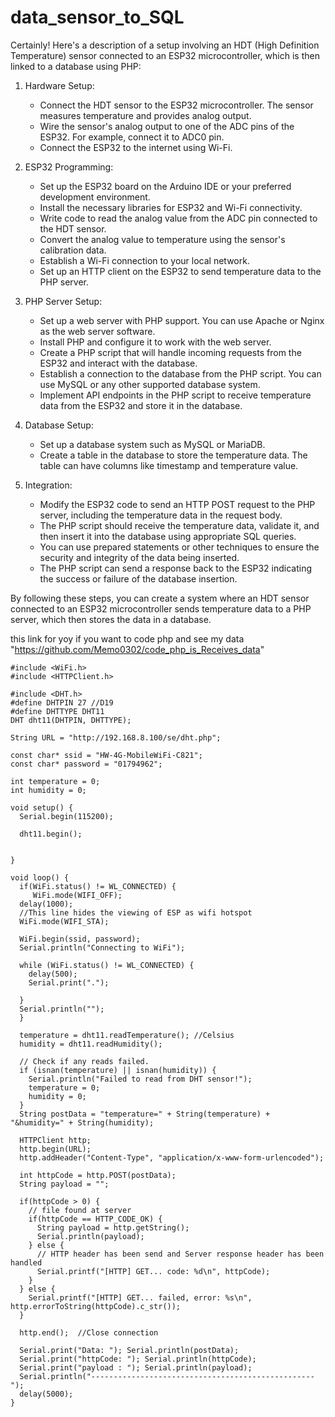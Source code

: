 # data_sensor_to_SQL


Certainly! Here's a description of a setup involving an HDT (High Definition Temperature) sensor connected to an ESP32 microcontroller, which is then linked to a database using PHP:

1. Hardware Setup:
   - Connect the HDT sensor to the ESP32 microcontroller. The sensor measures temperature and provides analog output.
   - Wire the sensor's analog output to one of the ADC pins of the ESP32. For example, connect it to ADC0 pin.
   - Connect the ESP32 to the internet using Wi-Fi.

2. ESP32 Programming:
   - Set up the ESP32 board on the Arduino IDE or your preferred development environment.
   - Install the necessary libraries for ESP32 and Wi-Fi connectivity.
   - Write code to read the analog value from the ADC pin connected to the HDT sensor.
   - Convert the analog value to temperature using the sensor's calibration data.
   - Establish a Wi-Fi connection to your local network.
   - Set up an HTTP client on the ESP32 to send temperature data to the PHP server.

3. PHP Server Setup:
   - Set up a web server with PHP support. You can use Apache or Nginx as the web server software.
   - Install PHP and configure it to work with the web server.
   - Create a PHP script that will handle incoming requests from the ESP32 and interact with the database.
   - Establish a connection to the database from the PHP script. You can use MySQL or any other supported database system.
   - Implement API endpoints in the PHP script to receive temperature data from the ESP32 and store it in the database.

4. Database Setup:
   - Set up a database system such as MySQL or MariaDB.
   - Create a table in the database to store the temperature data. The table can have columns like timestamp and temperature value.

5. Integration:
   - Modify the ESP32 code to send an HTTP POST request to the PHP server, including the temperature data in the request body.
   - The PHP script should receive the temperature data, validate it, and then insert it into the database using appropriate SQL queries.
   - You can use prepared statements or other techniques to ensure the security and integrity of the data being inserted.
   - The PHP script can send a response back to the ESP32 indicating the success or failure of the database insertion.

By following these steps, you can create a system where an HDT sensor connected to an ESP32 microcontroller sends temperature data to a PHP server, which then stores the data in a database.

this link for yoy if you want to code php and see my data "https://github.com/Memo0302/code_php_is_Receives_data"

```
#include <WiFi.h>
#include <HTTPClient.h>

#include <DHT.h> 
#define DHTPIN 27 //D19 
#define DHTTYPE DHT11 
DHT dht11(DHTPIN, DHTTYPE); 

String URL = "http://192.168.8.100/se/dht.php";

const char* ssid = "HW-4G-MobileWiFi-C821"; 
const char* password = "01794962"; 

int temperature = 0;
int humidity = 0;

void setup() {
  Serial.begin(115200);

  dht11.begin(); 
  
  
}

void loop() {
  if(WiFi.status() != WL_CONNECTED) {
     WiFi.mode(WIFI_OFF);
  delay(1000);
  //This line hides the viewing of ESP as wifi hotspot
  WiFi.mode(WIFI_STA);
  
  WiFi.begin(ssid, password);
  Serial.println("Connecting to WiFi");
  
  while (WiFi.status() != WL_CONNECTED) {
    delay(500);
    Serial.print(".");
    
  }
  Serial.println("");
  }

  temperature = dht11.readTemperature(); //Celsius
  humidity = dht11.readHumidity();
  
  // Check if any reads failed.
  if (isnan(temperature) || isnan(humidity)) {
    Serial.println("Failed to read from DHT sensor!");
    temperature = 0;
    humidity = 0;
  }
  String postData = "temperature=" + String(temperature) + "&humidity=" + String(humidity);
  
  HTTPClient http;
  http.begin(URL);
  http.addHeader("Content-Type", "application/x-www-form-urlencoded");
  
  int httpCode = http.POST(postData);
  String payload = "";

  if(httpCode > 0) {
    // file found at server
    if(httpCode == HTTP_CODE_OK) {
      String payload = http.getString();
      Serial.println(payload);
    } else {
      // HTTP header has been send and Server response header has been handled
      Serial.printf("[HTTP] GET... code: %d\n", httpCode);
    }
  } else {
    Serial.printf("[HTTP] GET... failed, error: %s\n", http.errorToString(httpCode).c_str());
  }
  
  http.end();  //Close connection

  Serial.print("Data: "); Serial.println(postData);
  Serial.print("httpCode: "); Serial.println(httpCode);
  Serial.print("payload : "); Serial.println(payload);
  Serial.println("--------------------------------------------------");
  delay(5000);
}
```
